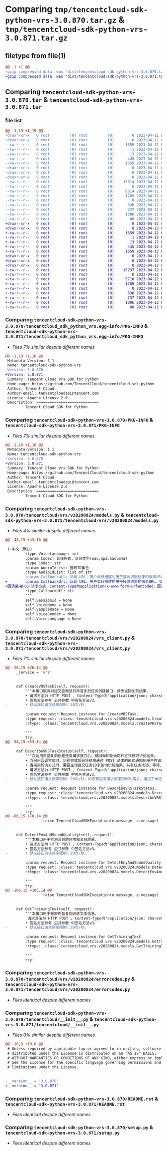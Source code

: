 # Comparing `tmp/tencentcloud-sdk-python-vrs-3.0.870.tar.gz` & `tmp/tencentcloud-sdk-python-vrs-3.0.871.tar.gz`

## filetype from file(1)

```diff
@@ -1 +1 @@
-gzip compressed data, was "dist/tencentcloud-sdk-python-vrs-3.0.870.tar", last modified: Tue Apr 11 04:04:03 2023, max compression
+gzip compressed data, was "dist/tencentcloud-sdk-python-vrs-3.0.871.tar", last modified: Wed Apr 12 00:47:22 2023, max compression
```

## Comparing `tencentcloud-sdk-python-vrs-3.0.870.tar` & `tencentcloud-sdk-python-vrs-3.0.871.tar`

### file list

```diff
@@ -1,19 +1,19 @@
-drwxr-xr-x   0 root         (0) root         (0)        0 2023-04-11 04:04:03.000000 tencentcloud-sdk-python-vrs-3.0.870/
-drwxr-xr-x   0 root         (0) root         (0)        0 2023-04-11 04:04:03.000000 tencentcloud-sdk-python-vrs-3.0.870/tencentcloud_sdk_python_vrs.egg-info/
--rw-r--r--   0 root         (0) root         (0)     1659 2023-04-11 04:04:03.000000 tencentcloud-sdk-python-vrs-3.0.870/tencentcloud_sdk_python_vrs.egg-info/PKG-INFO
--rw-r--r--   0 root         (0) root         (0)        1 2023-04-11 04:04:03.000000 tencentcloud-sdk-python-vrs-3.0.870/tencentcloud_sdk_python_vrs.egg-info/dependency_links.txt
--rw-r--r--   0 root         (0) root         (0)       13 2023-04-11 04:04:03.000000 tencentcloud-sdk-python-vrs-3.0.870/tencentcloud_sdk_python_vrs.egg-info/top_level.txt
--rw-r--r--   0 root         (0) root         (0)      445 2023-04-11 04:04:03.000000 tencentcloud-sdk-python-vrs-3.0.870/tencentcloud_sdk_python_vrs.egg-info/SOURCES.txt
--rw-r--r--   0 root         (0) root         (0)     1659 2023-04-11 04:04:03.000000 tencentcloud-sdk-python-vrs-3.0.870/PKG-INFO
-drwxr-xr-x   0 root         (0) root         (0)        0 2023-04-11 04:04:03.000000 tencentcloud-sdk-python-vrs-3.0.870/tencentcloud/
-drwxr-xr-x   0 root         (0) root         (0)        0 2023-04-11 04:04:03.000000 tencentcloud-sdk-python-vrs-3.0.870/tencentcloud/vrs/
-drwxr-xr-x   0 root         (0) root         (0)        0 2023-04-11 04:04:03.000000 tencentcloud-sdk-python-vrs-3.0.870/tencentcloud/vrs/v20200824/
--rw-r--r--   0 root         (0) root         (0)    15014 2023-04-11 04:04:03.000000 tencentcloud-sdk-python-vrs-3.0.870/tencentcloud/vrs/v20200824/models.py
--rw-r--r--   0 root         (0) root         (0)        0 2023-04-11 04:04:03.000000 tencentcloud-sdk-python-vrs-3.0.870/tencentcloud/vrs/v20200824/__init__.py
--rw-r--r--   0 root         (0) root         (0)     6014 2023-04-11 04:04:03.000000 tencentcloud-sdk-python-vrs-3.0.870/tencentcloud/vrs/v20200824/vrs_client.py
--rw-r--r--   0 root         (0) root         (0)     1709 2023-04-11 04:04:03.000000 tencentcloud-sdk-python-vrs-3.0.870/tencentcloud/vrs/v20200824/errorcodes.py
--rw-r--r--   0 root         (0) root         (0)        0 2023-04-11 04:04:03.000000 tencentcloud-sdk-python-vrs-3.0.870/tencentcloud/vrs/__init__.py
--rw-r--r--   0 root         (0) root         (0)      630 2023-04-11 04:04:03.000000 tencentcloud-sdk-python-vrs-3.0.870/tencentcloud/__init__.py
--rw-r--r--   0 root         (0) root         (0)      737 2023-04-11 04:04:03.000000 tencentcloud-sdk-python-vrs-3.0.870/README.rst
--rw-r--r--   0 root         (0) root         (0)     1006 2023-04-11 04:04:03.000000 tencentcloud-sdk-python-vrs-3.0.870/setup.py
--rw-r--r--   0 root         (0) root         (0)       88 2023-04-11 04:04:03.000000 tencentcloud-sdk-python-vrs-3.0.870/setup.cfg
+drwxr-xr-x   0 root         (0) root         (0)        0 2023-04-12 00:47:22.000000 tencentcloud-sdk-python-vrs-3.0.871/
+drwxr-xr-x   0 root         (0) root         (0)        0 2023-04-12 00:47:22.000000 tencentcloud-sdk-python-vrs-3.0.871/tencentcloud_sdk_python_vrs.egg-info/
+-rw-r--r--   0 root         (0) root         (0)     1659 2023-04-12 00:47:22.000000 tencentcloud-sdk-python-vrs-3.0.871/tencentcloud_sdk_python_vrs.egg-info/PKG-INFO
+-rw-r--r--   0 root         (0) root         (0)        1 2023-04-12 00:47:22.000000 tencentcloud-sdk-python-vrs-3.0.871/tencentcloud_sdk_python_vrs.egg-info/dependency_links.txt
+-rw-r--r--   0 root         (0) root         (0)       13 2023-04-12 00:47:22.000000 tencentcloud-sdk-python-vrs-3.0.871/tencentcloud_sdk_python_vrs.egg-info/top_level.txt
+-rw-r--r--   0 root         (0) root         (0)      445 2023-04-12 00:47:22.000000 tencentcloud-sdk-python-vrs-3.0.871/tencentcloud_sdk_python_vrs.egg-info/SOURCES.txt
+-rw-r--r--   0 root         (0) root         (0)     1659 2023-04-12 00:47:22.000000 tencentcloud-sdk-python-vrs-3.0.871/PKG-INFO
+drwxr-xr-x   0 root         (0) root         (0)        0 2023-04-12 00:47:22.000000 tencentcloud-sdk-python-vrs-3.0.871/tencentcloud/
+drwxr-xr-x   0 root         (0) root         (0)        0 2023-04-12 00:47:22.000000 tencentcloud-sdk-python-vrs-3.0.871/tencentcloud/vrs/
+drwxr-xr-x   0 root         (0) root         (0)        0 2023-04-12 00:47:22.000000 tencentcloud-sdk-python-vrs-3.0.871/tencentcloud/vrs/v20200824/
+-rw-r--r--   0 root         (0) root         (0)    15237 2023-04-12 00:47:22.000000 tencentcloud-sdk-python-vrs-3.0.871/tencentcloud/vrs/v20200824/models.py
+-rw-r--r--   0 root         (0) root         (0)        0 2023-04-12 00:47:22.000000 tencentcloud-sdk-python-vrs-3.0.871/tencentcloud/vrs/v20200824/__init__.py
+-rw-r--r--   0 root         (0) root         (0)     5710 2023-04-12 00:47:22.000000 tencentcloud-sdk-python-vrs-3.0.871/tencentcloud/vrs/v20200824/vrs_client.py
+-rw-r--r--   0 root         (0) root         (0)     1709 2023-04-12 00:47:22.000000 tencentcloud-sdk-python-vrs-3.0.871/tencentcloud/vrs/v20200824/errorcodes.py
+-rw-r--r--   0 root         (0) root         (0)        0 2023-04-12 00:47:22.000000 tencentcloud-sdk-python-vrs-3.0.871/tencentcloud/vrs/__init__.py
+-rw-r--r--   0 root         (0) root         (0)      630 2023-04-12 00:47:22.000000 tencentcloud-sdk-python-vrs-3.0.871/tencentcloud/__init__.py
+-rw-r--r--   0 root         (0) root         (0)      737 2023-04-12 00:47:22.000000 tencentcloud-sdk-python-vrs-3.0.871/README.rst
+-rw-r--r--   0 root         (0) root         (0)     1006 2023-04-12 00:47:22.000000 tencentcloud-sdk-python-vrs-3.0.871/setup.py
+-rw-r--r--   0 root         (0) root         (0)       88 2023-04-12 00:47:22.000000 tencentcloud-sdk-python-vrs-3.0.871/setup.cfg
```

### Comparing `tencentcloud-sdk-python-vrs-3.0.870/tencentcloud_sdk_python_vrs.egg-info/PKG-INFO` & `tencentcloud-sdk-python-vrs-3.0.871/tencentcloud_sdk_python_vrs.egg-info/PKG-INFO`

 * *Files 7% similar despite different names*

```diff
@@ -1,10 +1,10 @@
 Metadata-Version: 1.1
 Name: tencentcloud-sdk-python-vrs
-Version: 3.0.870
+Version: 3.0.871
 Summary: Tencent Cloud Vrs SDK for Python
 Home-page: https://github.com/TencentCloud/tencentcloud-sdk-python
 Author: Tencent Cloud
 Author-email: tencentcloudapi@tencent.com
 License: Apache License 2.0
 Description: ============================
         Tencent Cloud SDK for Python
```

### Comparing `tencentcloud-sdk-python-vrs-3.0.870/PKG-INFO` & `tencentcloud-sdk-python-vrs-3.0.871/PKG-INFO`

 * *Files 7% similar despite different names*

```diff
@@ -1,10 +1,10 @@
 Metadata-Version: 1.1
 Name: tencentcloud-sdk-python-vrs
-Version: 3.0.870
+Version: 3.0.871
 Summary: Tencent Cloud Vrs SDK for Python
 Home-page: https://github.com/TencentCloud/tencentcloud-sdk-python
 Author: Tencent Cloud
 Author-email: tencentcloudapi@tencent.com
 License: Apache License 2.0
 Description: ============================
         Tencent Cloud SDK for Python
```

### Comparing `tencentcloud-sdk-python-vrs-3.0.870/tencentcloud/vrs/v20200824/models.py` & `tencentcloud-sdk-python-vrs-3.0.871/tencentcloud/vrs/v20200824/models.py`

 * *Files 4% similar despite different names*

```diff
@@ -43,15 +43,16 @@
 
 1-中文（默认）
         :type VoiceLanguage: int
         :param Codec: 音频格式，音频类型(wav,mp3,aac,m4a)
         :type Codec: str
         :param AudioIdList: 音频ID集合
         :type AudioIdList: list of str
-        :param CallbackUrl: 回调 URL，用户自行搭建的用于接收识别结果的服务URL。如果用户使用轮询方式获取识别结果，则无需提交该参数。
+        :param CallbackUrl: 回调 URL，用户自行搭建的用于接收结果的服务URL。如果用户使用轮询方式获取识别结果，则无需提交该参数。
+回调采用POST请求方式，Content-Type为application/x-www-form-urlencoded，回调数据格式如下:callback_body=checksum=&data={"TaskId":"xxxxxxxxxxxxxx","Status":2,"StatusStr":"success","VoiceType":xxxxx,"ErrorMsg":""}
         :type CallbackUrl: str
         """
         self.SessionId = None
         self.VoiceName = None
         self.SampleRate = None
         self.VoiceGender = None
         self.VoiceLanguage = None
```

### Comparing `tencentcloud-sdk-python-vrs-3.0.870/tencentcloud/vrs/v20200824/vrs_client.py` & `tencentcloud-sdk-python-vrs-3.0.871/tencentcloud/vrs/v20200824/vrs_client.py`

 * *Files 7% similar despite different names*

```diff
@@ -26,15 +26,14 @@
     _service = 'vrs'
 
 
     def CreateVRSTask(self, request):
         """本接口服务对提交音频进行声音复刻任务创建接口，异步返回复刻结果。
         • 请求方法为 HTTP POST , Content-Type为"application/json; charset=utf-8"
         • 签名方法参考 公共参数 中签名方法v3。
-        • 默认接口请求频率限制：30次/秒，
 
         :param request: Request instance for CreateVRSTask.
         :type request: :class:`tencentcloud.vrs.v20200824.models.CreateVRSTaskRequest`
         :rtype: :class:`tencentcloud.vrs.v20200824.models.CreateVRSTaskResponse`
 
         """
         try:
@@ -54,15 +53,14 @@
 
     def DescribeVRSTaskStatus(self, request):
         """在调用声音复刻创建任务请求接口后，有回调和轮询两种方式获取识别结果。
         • 当采用回调方式时，识别完成后会将结果通过 POST 请求的形式通知到用户在请求时填写的回调 URL，具体请参见 声音复刻结果回调 。
         • 当采用轮询方式时，需要主动提交任务ID来轮询识别结果，共有任务成功、等待、执行中和失败四种结果，具体信息请参见下文说明。
         • 请求方法为 HTTP POST , Content-Type为"application/json; charset=utf-8"
         • 签名方法参考 公共参数 中签名方法v3。
-        • 默认接口请求频率限制：20次/秒，如您有提高请求频率限制的需求，请提工单进行咨询。
 
         :param request: Request instance for DescribeVRSTaskStatus.
         :type request: :class:`tencentcloud.vrs.v20200824.models.DescribeVRSTaskStatusRequest`
         :rtype: :class:`tencentcloud.vrs.v20200824.models.DescribeVRSTaskStatusResponse`
 
         """
         try:
@@ -80,15 +78,14 @@
                 raise TencentCloudSDKException(e.message, e.message)
 
 
     def DetectEnvAndSoundQuality(self, request):
         """本接口用于检测音频的环境和音频质量。
         • 请求方法为 HTTP POST , Content-Type为"application/json; charset=utf-8"
         • 签名方法参考 公共参数 中签名方法v3。
-        • 默认接口请求频率限制：20次/秒。
 
         :param request: Request instance for DetectEnvAndSoundQuality.
         :type request: :class:`tencentcloud.vrs.v20200824.models.DetectEnvAndSoundQualityRequest`
         :rtype: :class:`tencentcloud.vrs.v20200824.models.DetectEnvAndSoundQualityResponse`
 
         """
         try:
@@ -106,15 +103,14 @@
                 raise TencentCloudSDKException(e.message, e.message)
 
 
     def GetTrainingText(self, request):
         """本接口用于获取声音复刻训练文本信息。
          请求方法为 HTTP POST , Content-Type为"application/json; charset=utf-8"
         • 签名方法参考 公共参数 中签名方法v3。
-        • 默认接口请求频率限制：20次/秒。
 
         :param request: Request instance for GetTrainingText.
         :type request: :class:`tencentcloud.vrs.v20200824.models.GetTrainingTextRequest`
         :rtype: :class:`tencentcloud.vrs.v20200824.models.GetTrainingTextResponse`
 
         """
         try:
```

### Comparing `tencentcloud-sdk-python-vrs-3.0.870/tencentcloud/vrs/v20200824/errorcodes.py` & `tencentcloud-sdk-python-vrs-3.0.871/tencentcloud/vrs/v20200824/errorcodes.py`

 * *Files identical despite different names*

### Comparing `tencentcloud-sdk-python-vrs-3.0.870/tencentcloud/__init__.py` & `tencentcloud-sdk-python-vrs-3.0.871/tencentcloud/__init__.py`

 * *Files 0% similar despite different names*

```diff
@@ -10,8 +10,8 @@
 # Unless required by applicable law or agreed to in writing, software
 # distributed under the License is distributed on an "AS IS" BASIS,
 # WITHOUT WARRANTIES OR CONDITIONS OF ANY KIND, either express or implied.
 # See the License for the specific language governing permissions and
 # limitations under the License.
 
 
-__version__ = '3.0.870'
+__version__ = '3.0.871'
```

### Comparing `tencentcloud-sdk-python-vrs-3.0.870/README.rst` & `tencentcloud-sdk-python-vrs-3.0.871/README.rst`

 * *Files identical despite different names*

### Comparing `tencentcloud-sdk-python-vrs-3.0.870/setup.py` & `tencentcloud-sdk-python-vrs-3.0.871/setup.py`

 * *Files identical despite different names*

